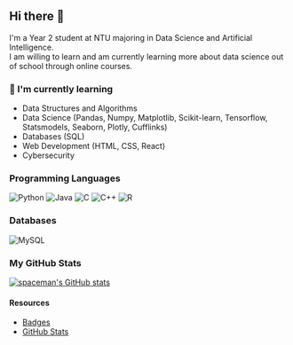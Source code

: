 ## Hi there 👋
I'm a Year 2 student at NTU majoring in Data Science and Artificial Intelligence.  
I am willing to learn and am currently learning more about data science out of school through online courses.

### 🌱 I'm currently learning
- Data Structures and Algorithms
- Data Science (Pandas, Numpy, Matplotlib, Scikit-learn, Tensorflow, Statsmodels, Seaborn, Plotly, Cufflinks)
- Databases (SQL)
- Web Development (HTML, CSS, React)
- Cybersecurity

### Programming Languages
![Python](https://img.shields.io/badge/-Python-ADD8E6?style=for-the-badge&logo=Python) 
![Java](https://img.shields.io/badge/Java-orange?style=for-the-badge&logo=java)
![C](https://img.shields.io/badge/C-blue?style=for-the-badge&logo=C)
![C++](https://img.shields.io/badge/C%2B%2B-purple?style=for-the-badge&logo=c%2B%2B)
![R](https://img.shields.io/badge/-R-lightblue?style=for-the-badge&logo=R) 

### Databases
![MySQL](https://img.shields.io/badge/MySQL-0B0B45?style=for-the-badge&logo=MySQL)

### My GitHub Stats
[![spaceman's GitHub stats](https://github-readme-stats.vercel.app/api?username=spaceman03&show_icons=true&icon_color=7393B3&bg_color=000000&text_color=FFFFFF&title_color=89CFF0)](https://github.com/anuraghazra/github-readme-stats)

#### Resources
- [Badges](https://github.com/xtenzQ/xtenzQ)
- [GitHub Stats](https://github.com/anuraghazra/github-readme-stats)

<!--
**spaceman03/spaceman03** is a ✨ _special_ ✨ repository because its `README.md` (this file) appears on your GitHub profile.

Here are some ideas to get you started:

- 🔭 I’m currently working on ...
- 🌱 I’m currently learning ...
- 👯 I’m looking to collaborate on ...
- 🤔 I’m looking for help with ...
- 💬 Ask me about ...
- 📫 How to reach me: ...
- 😄 Pronouns: ...
- ⚡ Fun fact: ...
-->
